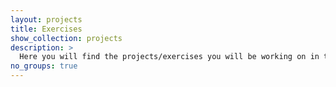 ```yaml
---
layout: projects
title: Exercises
show_collection: projects
description: >
  Here you will find the projects/exercises you will be working on in this course.
no_groups: true
---
```

